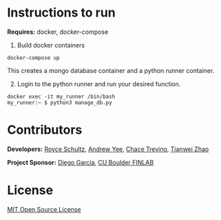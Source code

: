 # Instructions to run

**Requires:**
docker,
docker-compose

1. Build docker containers
```
docker-compose up
```
This creates a mongo database container and a python runner container.

2. Login to the python runner and run your desired function.
```
docker exec -it my_runner /bin/bash
my_runner:~ $ python3 manage_db.py
```

# Contributors

**Developers:**
[Royce Schultz](https://github.com/royceschultz),
[Andrew Yee](https://github.com/AndrewYeeYee),
[Chace Trevino](https://github.com/chacetrev10),
[Tianwei Zhao](https://github.com/ZTWHHH)

**Project Sponsor:**
[Diego Garcia](https://www.colorado.edu/business/leeds-directory/faculty/diego-garcia),
[CU Boulder FINLAB](http://leeds-faculty.colorado.edu/AsafBernstein/NLP_FIN_LAB.html)

# License

[MIT Open Source License](LICENSE.txt)
